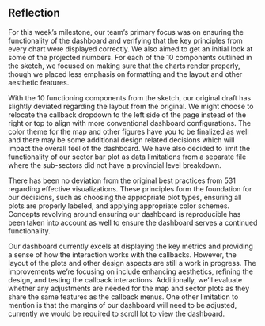 ## Reflection

For this week’s milestone, our team’s primary focus was on ensuring the functionality of the dashboard and verifying that the key principles from every chart were displayed correctly. We also aimed to get an initial look at some of the projected numbers. For each of the 10 components outlined in the sketch, we focused on making sure that the charts render properly, though we placed less emphasis on formatting and the layout and other aesthetic features.

With the 10 functioning components from the sketch, our original draft has slightly deviated regarding the layout from the original. We might choose to relocate the callback dropdown to the left side of the page instead of the right or top to align with more conventional dashboard configurations. The color theme for the map and other figures have you to be finalized as well and there may be some additional design related decisions which will impact the overall feel of the dashboard. We have also decided to limit the functionality of our sector bar plot as data limitations from a separate file where the sub-sectors did not have a provincial level breakdown. 

There has been no deviation from the original best practices from 531 regarding effective visualizations. These principles form the foundation for our decisions, such as choosing the appropriate plot types, ensuring all plots are properly labeled, and applying appropriate color schemes. Concepts revolving around ensuring our dashboard is reproducible has been taken into account as well to ensure the dashboard serves a continued functionality. 

Our dashboard currently excels at displaying the key metrics and providing a sense of how the interaction works with the callbacks. However, the layout of the plots and other design aspects are still a work in progress. The improvements we’re focusing on include enhancing aesthetics, refining the design, and testing the callback interactions. Additionally, we’ll evaluate whether any adjustments are needed for the map and sector plots as they share the same features as the callback menus. One other limitation to mention is that the margins of our dashboard will need to be adjusted, currently we would be required to scroll lot to view the dashboard. 